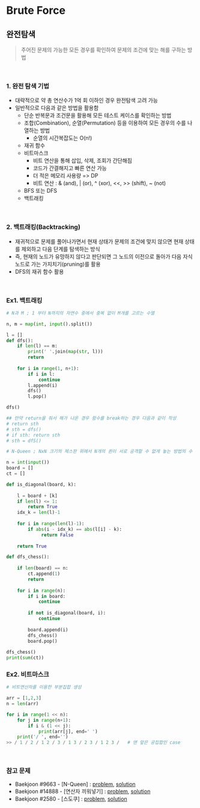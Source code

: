 # Brute Force

## 완전탐색

> 주어진 문제의 가능한 모든 경우를 확인하여 문제의 조건에 맞는 해를 구하는 방법

<br>

### 1. 완전 탐색 기법

- 대략적으로 약 총 연산수가 1억 회 이하인 경우 완전탐색 고려 가능
- 일반적으로 다음과 같은 방법을 활용함
  - 단순 반복문과 조건문을 활용해 모든 테스트 케이스를 확인하는 방법
  - 조합(Combination), 순열(Permutation) 등을 이용하여 모든 경우의 수를 나열하는 방법
    - 순열의 시간복잡도는 O(n!)
  - 재귀 함수
  - 비트마스크
    - 비트 연산을 통해 삽입, 삭제, 조회가 간단해짐
    - 코드가 간결해지고 빠른 연산 가능
    - 더 적은 메모리 사용량 => DP
    - 비트 연산 : & (and), | (or), ^ (xor), <<, >> (shift), ~ (not)
  - BFS 또는 DFS
  - 백트래킹

<br>

### 2. 백트래킹(Backtracking)

- 재귀적으로 문제를 풀어나가면서 현재 상태가 문제의 조건에 맞지 않으면 현재 상태를 제외하고 다음 단계를 탐색하는 방식
- 즉, 현재의 노드가 유망하지 않다고 판단되면 그 노드의 이전으로 돌아가 다음 자식 노드로 가는 가지치기(pruning)를 활용
- DFS의 재귀 함수 활용

<br>

### Ex1. 백트래킹

```python
# N과 M ; 1 부터 N까지의 자연수 중에서 중복 없이 M개를 고르는 수열

n, m = map(int, input().split())

l = []
def dfs():
    if len(l) == m:
        print(' '.join(map(str, l)))
        return
    
    for i in range(1, n+1):
        if i in l:
            continue
        l.append(i)
        dfs()
        l.pop()

dfs()

## 만약 return을 줘서 해가 나온 경우 함수를 break하는 경우 다음과 같이 작성
# return sth
# sth = dfs()
# if sth: return sth
# sth = dfS()
```

```python
# N-Queen ; NxN 크기의 체스판 위에서 N개의 퀸이 서로 공격할 수 없게 놓는 방법의 수

n = int(input())
board = []
ct = []

def is_diagonal(board, k):
    
    l = board + [k]
    if len(l) <= 1:
        return True
    idx_k = len(l)-1
    
    for i in range(len(l)-1):
        if abs(i - idx_k) == abs(l[i] - k):
             return False
            
    return True

def dfs_chess():
        
    if len(board) == n:
        ct.append(1)
        return
    
    for i in range(n):
        if i in board:
            continue
        
        if not is_diagonal(board, i):
            continue
            
        board.append(i)
        dfs_chess()
        board.pop()
            
dfs_chess()
print(sum(ct))
```

### Ex2. 비트마스크

```python
# 비트연산자를 이용한 부분집합 생성

arr = [1,2,3]
n = len(arr)

for i in range(1 << n):
    for j in range(n+1):
        if i & (1 << j):
            print(arr[j], end=' ')
    print('/ ', end='')
>> / 1 / 2 / 1 2 / 3 / 1 3 / 2 3 / 1 2 3 /   # 맨 앞은 공집합인 case
```

<br>

### 참고 문제

- Baekjoon #9663 - [N-Queen] : [problem](https://www.acmicpc.net/problem/9663), [solution](https://github.com/cgvvxx/algorithm_study/blob/master/ps/%EC%99%84%EC%A0%84%ED%83%90%EC%83%89/074_P_N-Queen.py)
- Baekjoon #14888 - [연산자 끼워넣기] : [problem](https://www.acmicpc.net/problem/14888), [solution](https://github.com/cgvvxx/algorithm_study/blob/master/ps/%EC%99%84%EC%A0%84%ED%83%90%EC%83%89/093_B_14888.py)
- Baekjoon #2580 - [스도쿠] : [problem](https://www.acmicpc.net/problem/2580), [solution](https://github.com/cgvvxx/algorithm_study/blob/master/ps/완전탐색/099_B_2580.py)
